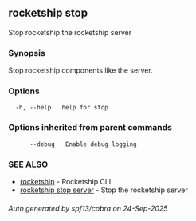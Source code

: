 ## rocketship stop

Stop rocketship the rocketship server

### Synopsis

Stop rocketship components like the server.

### Options

```
  -h, --help   help for stop
```

### Options inherited from parent commands

```
      --debug   Enable debug logging
```

### SEE ALSO

* [rocketship](rocketship.md)	 - Rocketship CLI
* [rocketship stop server](rocketship_stop_server.md)	 - Stop the rocketship server

###### Auto generated by spf13/cobra on 24-Sep-2025
